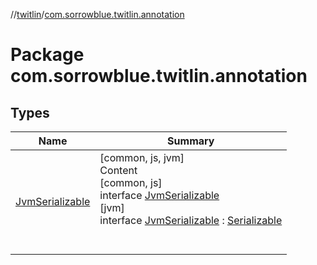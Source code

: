 //[twitlin](../index.md)/[com.sorrowblue.twitlin.annotation](index.md)



# Package com.sorrowblue.twitlin.annotation  


## Types  
  
|  Name|  Summary| 
|---|---|
| <a name="com.sorrowblue.twitlin.annotation/JvmSerializable///PointingToDeclaration/"></a>[JvmSerializable](-jvm-serializable/index.md)| <a name="com.sorrowblue.twitlin.annotation/JvmSerializable///PointingToDeclaration/"></a>[common, js, jvm]  <br>Content  <br>[common, js]  <br>interface [JvmSerializable](-jvm-serializable/index.md)  <br>[jvm]  <br>interface [JvmSerializable](-jvm-serializable/index.md) : [Serializable](https://developer.android.com/reference/kotlin/java/io/Serializable.html)  <br><br><br>

